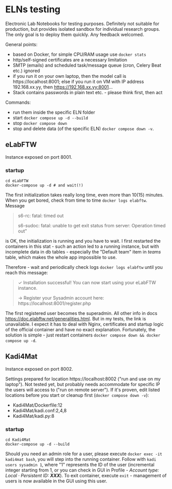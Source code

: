 # ELNs testing
Electronic Lab Notebooks for testing purposes. Definitely not suitable for production, but provides isolated sandbox for individual research groups. The only goal is to deploy them quickly. Any feedback welcomed.

General points:
* based on Docker, for simple CPU/RAM usage use ```docker stats```
* http/self-signed certificates are a necessary limitation
* SMTP (emails) and scheduled task/message queue (cron, Celery Beat etc.) ignored
* if you run it on your own laptop, then the model call is https://localhost:8001; else if you run it on VM with IP address 192.168.xx.yy, then https://192.168.xx.yy:8001...
* Stack contains passwords in plain text etc. - please think first, then act

Commands:
* run them inside the specific ELN folder
* start ```docker compose up -d --build```
* stop  ```docker compose down```
* stop and delete data (of the specific ELN) ```docker compose down -v```. 

## eLabFTW
Instance exposed on port 8001. 

### startup
```shell
cd eLabFTW
docker-compose up -d # and wait(!)
```
The first initialization takes really long time, even more than 10(15) minutes. When you get bored, check from time to time ```docker logs elabftw```. Message 
> s6-rc: fatal: timed out 
> 
> s6-sudoc: fatal: unable to get exit status from server: Operation timed out"

is OK, the initialization is running and you have to wait. I first restarted the containers in this stat - such an action led to a running instance, but with incomplete data in db tables - especially the "Default team" item in *teams* table, which makes the whole app impossible to use. 

Therefore - wait and periodically check logs ```docker logs elabftw``` until you reach this message:
> ✓ Installation successful! You can now start using your eLabFTW instance.
> 
> → Register your Sysadmin account here: https://localhost:8001/register.php

The first registered user becomes the superadmin. All other info in docs https://doc.elabftw.net/generalities.html. But in my tests, the link is unavailable.  I expect it has to deal with Nginx,  certificates and startup logic of the official container and have no exact explanation. Fortunately, the solution is simple - just restart containers ```docker compose down && docker compose up -d```.

## Kadi4Mat
Instance exposed on port 8002. 

Settings prepared for location https://localhost:8002 ("run and use on my laptop"). Not tested yet, but probably needs accommodate for specific IP the users will access to ("run on remote server"). If it's proven, edit listed locations before you start or cleanup first (```docker compose down -v```):
* Kadi4Mat/Dockerfile:12
* Kadi4Mat/kadi.conf:2,4,8
* Kadi4Mat/kadi.py:8

### startup
```shell
cd Kadi4Mat
docker-compose up -d --build
```
Should you need an admin role for a user, please execute ```docker exec -it kadi4mat bash```, you will step into the running container. Follow with ```kadi users sysadmin 1```, where "1" represents the ID of the user (incremental integer starting from 1, or you can check in GUI in Profile - *Account type: Local · Persistent ID: **XXX***). To exit container, execute ```exit``` - management of users is now available in the GUI using this user.

